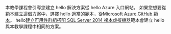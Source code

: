 本教學課程會引導您建立 hello 解決方案從 hello Azure 入口網站。 如果您想要從範本建立這個方案中，選擇 hello 適當的範本，從[Microsoft Azure GitHub 範本](http://github.com/Azure/azure-quickstart-templates)。 hello[建立可用性群組搭配 SQL Server 2014 複本虛擬機器](http://github.com/Azure/azure-quickstart-templates/tree/master/sqlvm-alwayson-cluster)範本會建立 hello 與本教學課程中相同的方案。 

